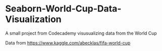 # Seaborn-World-Cup-Data-Visualization
A small project from Codecademy visusualizing data from the World Cup

Data from https://www.kaggle.com/abecklas/fifa-world-cup
